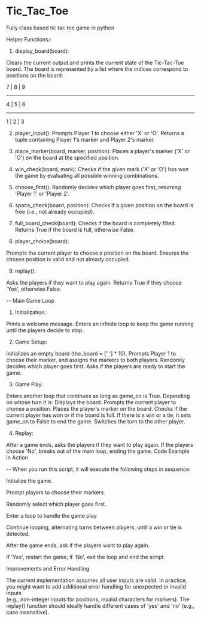 # Tic_Tac_Toe
Fully class based tic tac toe game in python

Helper Functions::
1. display_board(board):

  Clears the current output and prints the current state of the Tic-Tac-Toe board.
  The board is represented by a list where the indices correspond to positions on the board:

7 | 8 | 9

---------

4 | 5 | 6

---------

1 | 2 | 3

2. player_input():
 Prompts Player 1 to choose either 'X' or 'O'.
 Returns a tuple containing Player 1's marker and Player 2's marker.

3. place_marker(board, marker, position):
 Places a player's marker ('X' or 'O') on the board at the specified position.

4.  win_check(board, mark):
 Checks if the given mark ('X' or 'O') has won the game by evaluating all possible winning combinations.

5. choose_first():
 Randomly decides which player goes first, returning 'Player 1' or 'Player 2'.

6. space_check(board, position):
 Checks if a given position on the board is free (i.e., not already occupied).

7. full_board_check(board):
 Checks if the board is completely filled. Returns True if the board is full, otherwise False.

8. player_choice(board):

 Prompts the current player to choose a position on the board.
 Ensures the chosen position is valid and not already occupied.

9. replay():

 Asks the players if they want to play again.
 Returns True if they choose 'Yes', otherwise False.

-- Main Game Loop

1. Initialization:

 Prints a welcome message.
 Enters an infinite loop to keep the game running until the players decide to stop.

2. Game Setup:

 Initializes an empty board (the_board = [' '] * 10).
 Prompts Player 1 to choose their marker, and assigns the markers to both players.
 Randomly decides which player goes first.
 Asks if the players are ready to start the game.

3. Game Play:

 Enters another loop that continues as long as game_on is True.
 Depending on whose turn it is:
 Displays the board.
 Prompts the current player to choose a position.
 Places the player's marker on the board.
 Checks if the current player has won or if the board is full.
 If there is a win or a tie, it sets game_on to False to end the game.
 Switches the turn to the other player.

4. Replay:

 After a game ends, asks the players if they want to play again.
 If the players choose 'No', breaks out of the main loop, ending the game.
 Code Example in Action

-- When you run this script, it will execute the following steps in sequence:

 Initialize the game.

 Prompt players to choose their markers.

 Randomly select which player goes first.

 Enter a loop to handle the game play.

 Continue looping, alternating turns between players, until a win or tie is detected.

 After the game ends, ask if the players want to play again.

 If 'Yes', restart the game; if 'No', exit the loop and end the script.

Improvements and Error Handling

 The current implementation assumes all user inputs are valid. In practice, you might want to add additional error handling for unexpected or invalid inputs     
 (e.g., non-integer inputs for positions, invalid characters for markers).
 The replay() function should ideally handle different cases of 'yes' and 'no' (e.g., case insensitive).
